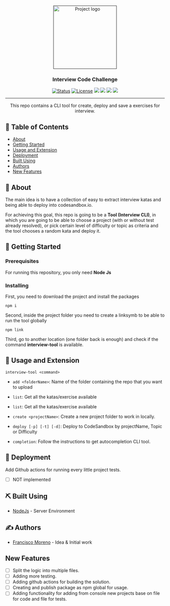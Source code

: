 <p align="center">
  <a href="" rel="noopener">
 <img width=200px height=200px src="https://i.imgur.com/6wj0hh6.jpg" alt="Project logo"></a>
</p>

<h3 align="center">Interview Code Challenge</h3>

<div align="center">

[![Status](https://img.shields.io/badge/status-active-success.svg)]()
[![License](https://img.shields.io/badge/license-MIT-blue.svg)](/LICENSE)
![](./coverage/badge-branches.svg)
![](./coverage/badge-functions.svg)
![](./coverage/badge-lines.svg)
![](./coverage/badge-statements.svg)

</div>

---

<p align="center"> This repo contains a CLI tool for create, deploy and save a exercises for interview.
    <br> 
</p>

## 📝 Table of Contents

- [About](#about)
- [Getting Started](#getting_started)
- [Usage and Extension](#usage)
- [Deployment](#deployment)
- [Built Using](#built_using)
- [Authors](#authors)
- [New Features](#todos)

## 🧐 About <a name = "about"></a>

The main idea is to have a collection of easy to extract interview katas and being able to deploy into codesandbox.io.

For achieving this goal, this repo is going to be a **Tool (Interview CLI)**, in which you are going to be able to choose a project (with or without test already resolved), or pick certain level of difficulty or topic as criteria and the tool chooses a random kata and deploy it.

## 🏁 Getting Started <a name = "getting_started"></a>

### Prerequisites

For running this repository, you only need **Node Js**

### Installing

First, you need to download the project and install the packages
```
npm i
```
Second, inside the project folder you need to create a linksymb to be able to run the tool globally 
```
npm link
```
Third, go to another location (one folder back is enough) and check if the command **interview-tool** is available.

## 🎈 Usage and Extension <a name="usage"></a>

```
interview-tool <command>
```

- ```add <folderName>```: Name of the folder containing the repo that you want to upload

- ```list```: Get all the katas/exercise available

- ```list```: Get all the katas/exercise available

- ```create <projectName>```: Create a new project folder to work in locally.

- ```deploy [-p] [-t] [-d]```: Deploy to CodeSandbox by projectName, Topic or Difficulty

- ```completion```: Follow the instructions to get autocompletion CLI tool.

## 🚀 Deployment <a name = "deployment"></a>

Add Github actions for running every little project tests.
- [ ] NOT implemented

## ⛏️ Built Using <a name = "built_using"></a>

- [NodeJs](https://nodejs.org/en/) - Server Environment

## ✍️ Authors <a name = "authors"></a>

- [Francisco Moreno](https://github.com/Frankeo) - Idea & Initial work

## New Features <a name = "todos"></a>

- [ ] Split the logic into multiple files.
- [ ] Adding more testing.
- [ ] Adding github actions for building the solution.
- [ ] Creating and publish package as npm global for usage.
- [ ] Adding functionality for adding from console new projects base on file for code and file for tests.
